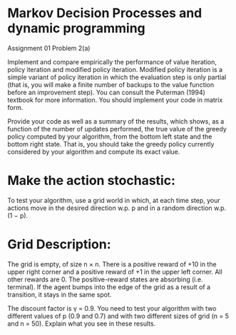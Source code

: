 # Markov Decision Processes and dynamic programming 
Assignment 01 Problem 2(a)

Implement and compare empirically the performance of value iteration, policy iteration and
modified policy iteration. Modified policy iteration is a simple variant of policy iteration in
which the evaluation step is only partial (that is, you will make a finite number of backups
to the value function before an improvement step). You can consult the Puterman (1994) textbook for more information. You should implement your code in matrix form. 

Provide your code as well as a summary of the results, which shows, as a function of the number
of updates performed, the true value of the greedy policy computed by your algorithm, from
the bottom left state and the bottom right state. That is, you should take the greedy policy
currently considered by your algorithm and compute its exact value.

# Make the action stochastic:
To test your algorithm, use a grid world in which, at each time step, your actions move in the
desired direction w.p. p and in a random direction w.p. (1 − p). 

# Grid Description:
The grid is empty, of size n × n. There is a positive reward of +10 in the upper right corner and a positive reward of +1 in the upper left corner. All other rewards are 0. The positive-reward states are absorbing (i.e. terminal). If the agent bumps into the edge of the grid as a result of a transition, it stays in the same spot. 

The discount factor is γ = 0.9. You need to test your algorithm with two different values of p (0.9 and 0.7) and with two different sizes of grid (n = 5 and n = 50). Explain what you see in these results.
